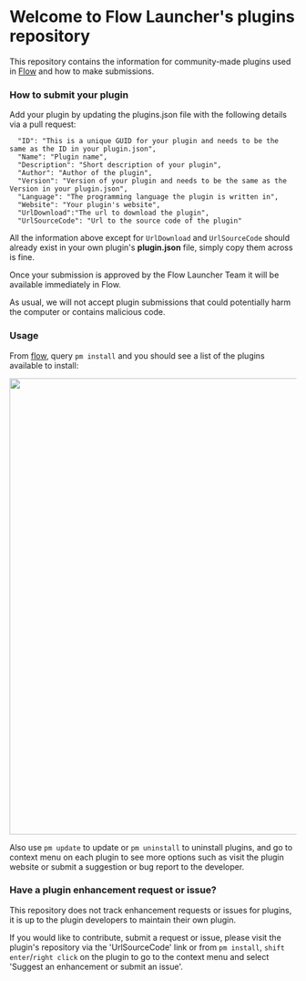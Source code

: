 Welcome to Flow Launcher's plugins repository
=============================================

This repository contains the information for community-made plugins used in [Flow](https://github.com/Flow-Launcher/Flow.Launcher) and how to make submissions.

### How to submit your plugin

Add your plugin by updating the plugins.json file with the following details via a pull request:

```
  "ID": "This is a unique GUID for your plugin and needs to be the same as the ID in your plugin.json",  
  "Name": "Plugin name",
  "Description": "Short description of your plugin",
  "Author": "Author of the plugin",
  "Version": "Version of your plugin and needs to be the same as the Version in your plugin.json",
  "Language": "The programming language the plugin is written in",
  "Website": "Your plugin's website",
  "UrlDownload":"The url to download the plugin",
  "UrlSourceCode": "Url to the source code of the plugin"
```

All the information above except for `UrlDownload` and `UrlSourceCode` should already exist in your own plugin's **plugin.json** file, simply copy them across is fine.

Once your submission is approved by the Flow Launcher Team it will be available immediately in Flow.

As usual, we will not accept plugin submissions that could potentially harm the computer or contains malicious code.

### Usage

From [flow](https://github.com/Flow-Launcher/Flow.Launcher/releases/latest), query `pm install` and you should see a list of the plugins available to install:
<p align="center"><img src="https://user-images.githubusercontent.com/26427004/103451827-c08fba80-4d1c-11eb-945b-02546d31baad.png" width="800"></p>

Also use `pm update` to update or `pm uninstall` to uninstall plugins, and go to context menu on each plugin to see more options such as visit the plugin website or submit a suggestion or bug report to the developer.

### Have a plugin enhancement request or issue?

This repository does not track enhancement requests or issues for plugins, it is up to the plugin developers to maintain their own plugin. 

If you would like to contribute, submit a request or issue, please visit the plugin's repository via the 'UrlSourceCode' link or from `pm install`, `shift enter`/`right click` on the plugin to go to the context menu and select 'Suggest an enhancement or submit an issue'.
